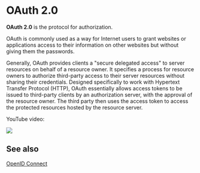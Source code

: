 # OAuth 2.0

**OAuth 2.0** is the protocol for authorization.

OAuth is commonly used as a way for Internet users to grant websites or applications access to their information on other websites but without giving them the passwords.

Generally, OAuth provides clients a "secure delegated access" to server resources on behalf of a resource owner. It specifies a process for resource owners to authorize third-party access to their server resources without sharing their credentials. Designed specifically to work with Hypertext Transfer Protocol (HTTP), OAuth essentially allows access tokens to be issued to third-party clients by an authorization server, with the approval of the resource owner. The third party then uses the access token to access the protected resources hosted by the resource server.

YouTube video:

<a href="https://www.youtube.com/watch?v=CPbvxxslDTU"><img src="https://img.youtube.com/vi/CPbvxxslDTU/0.jpg"></a>
</div>

## See also

[OpenID Connect](oidc.md)
